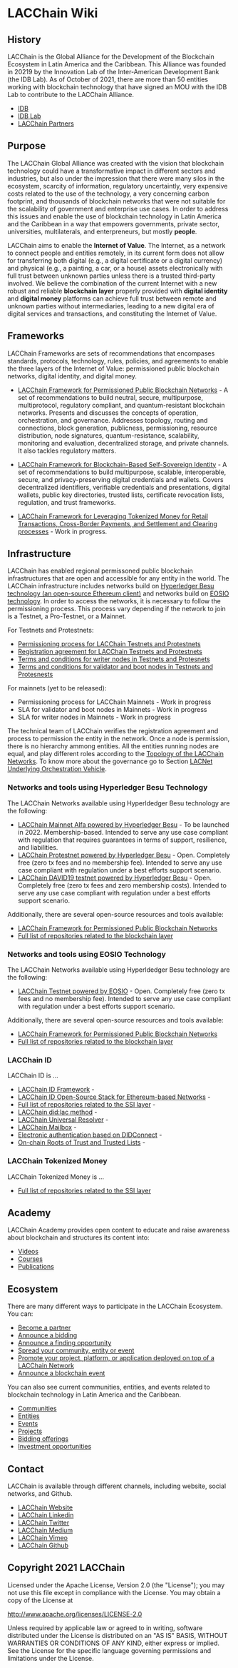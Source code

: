 # LACChain Wiki

## History

LACChain is the Global Alliance for the Development of the Blockchain Ecosystem in Latin America and the Caribbean. This Alliance was founded in 20219 by the Innovation Lab of the Inter-American Development Bank (the IDB Lab). As of October of 2021, there are more than 50 entities working with blockchain technology that have signed an MOU with the IDB Lab to contribute to the LACChain Alliance.

* [IDB](https://www.iadb.org/en/about-us/overview)
* [IDB Lab](https://bidlab.org/en)
* [LACChain Partners](https://www.lacchain.net/alliance)

## Purpose 

The LACChain Global Alliance was created with the vision that blockchain technology could have a transformative impact in different sectors and industries, but also under the impression that there were many silos in the ecosystem, scarcity of information, regulatory uncertaintly, very expensive costs related to the use of the technology, a very concerning carbon footprint, and thousands of blockchain networks that were not suitable for the scalability of government and enterprise use cases. In order to address this issues and enable the use of blockchain technology in Latin America and the Caribbean in a way that empowers governments, private sector, universities, multilaterals, and enterpreneurs, but mostly **people**. 

LACChain aims to enable the **Internet of Value**. The Internet, as a network to connect people and entities remotely, in its current form does not allow for 
transferring both digital (e.g., a digital certificate or a digital currency) and physical (e.g., a painting, a car, or a house) assets electronically with full trust between unknown parties unless there is a trusted third-party involved. We believe the combination of the current Internet with a new robust and reliable **blockchain layer** properly provided with **digital identity** and **digital money** platforms can achieve full trust between remote and unknown parties without intermediaries, leading to a new digital era of digital services and transactions, and constituting the Internet of Value.

## Frameworks

LACChain Frameworks are sets of recommendations that encompases standards, protocols, technology, rules, policies, and agreements to enable the three layers of the Internet of Value: permissioned public blockchain networks, digital identity, and digital money.

* [LACChain Framework for Permissioned Public Blockchain Networks]() - A set of recommendations to build neutral, secure, multipurpose, multiprotocol, regulatory compliant, and quantum-resistant blockchain networks. Presents and discusses the concepts of operation, orchestration, and governance. Addresses topology, routing and connections, block generation, publicness, permissioning, resource distribution, node signatures, quantum-resistance, scalability, monitoring and evaluation, decentralized storage, and private channels. It also tackles regulatory matters.

* [LACChain Framework for Blockchain-Based Self-Sovereign Identity]() - A set of recommendations to build multipurpose, scalable, interoperable, secure, and privacy-preserving digital credentials and wallets. Covers decentralized identifiers, verifiable credentials and presentations, digital wallets, public key directories, trusted lists, certificate revocation lists, regulation, and trust frameworks.

* [LACChain Framework for Leveraging Tokenized Money for Retail Transactions, Cross-Border Payments, and Settlement and Clearing processes]() - Work in progress.

## Infrastructure

LACChain has enabled regional permissoned public blockchain infrastructures that are open and accessible for any entity in the world. The LACChain infrastructure includes networks build on [Hyperledger Besu technology (an open-source Ethereum client)](https://www.hyperledger.org/use/besu) and networks build on [EOSIO technology](https://eos.io/). In order to access the networks, it is necessary to follow the permissioning process. This process vary depending if the network to join is a Testnet, a Pro-Testnet, or a Mainnet. 

For Testnets and Protestnets:

* [Permissioning process for LACChain Testnets and Protestnets](https://github.com/lacchain/wiki/blob/main/permissioning_process.md)
* [Registration agreement for LACChain Testnets and Protestnets](https://github.com/lacchain/wiki/blob/main/registration_agreement.md)
* [Terms and conditions for writer nodes in Testnets and Protesnets](https://github.com/lacchain/wiki/blob/main/terms_and_conditions_writer_testnets.md)
* [Terms and conditions for validator and boot nodes in Testnets and Protesnests](https://github.com/lacchain/wiki/blob/main/terms_and_conditions_validator_testnets.md) 

For mainnets (yet to be released):
 
* Permissioning process for LACChain Mainnets - Work in progress
* SLA for validator and boot nodes in Mainnets - Work in progress
* SLA for writer nodes in Mainnets - Work in progress

The technical team of LACChain verifies the registration agreement and process to permission the entity in the network. Once a node is permission, there is no hierarchy ammong entities. All the entities running nodes are equal, and play different roles according to the [Topology of the LACChain Networks](https://github.com/lacchain/wiki/blob/main/LACChain_topology.md). To know more about the governance go to Section [LACNet Underlying Orchestration Vehicle](##LACNet-Underlying-Orchestration-Vehicle).

### Networks and tools using Hyperledger Besu Technology

 The LACChain Networks available using Hyperldedger Besu technology are the following:

* [LACChain Mainnet Alfa powered by Hyperledger Besu](https://github.com/lacchain/besu-mainnet) - To be launched in 2022. Membership-based. Intended to serve any use case compliant with regulation that requires guarantees in terms of support, resilience, and liabilities.
* [LACChain Protestnet powered by Hyperledger Besu](https://github.com/lacchain/besu-pro-testnet) - Open. Completely free (zero tx fees and no membership fee). Intended to serve any use case compliant with regulation under a best efforts support scenario.
* [LACChain DAVID19 testnet powered by Hyperledger Besu](https://github.com/lacchain/besu-pro-testnet/tree/david19_network) - Open. Completely free (zero tx fees and zero membership costs). Intended to serve any use case compliant with regulation under a best efforts support scenario.

Additionally, there are several open-source resources and tools available:

* [LACChain Framework for Permissioned Public Blockchain Networks]()
* [Full list of repositories related to the blockchain layer](https://github.com/lacchain/wiki/blob/main/repository_index_blockchain_layer.md) 

### Networks and tools using EOSIO Technology

 The LACChain Networks available using Hyperldedger Besu technology are the following:

* [LACChain Testnet powered by EOSIO](https://github.com/lacchain/eosio-network) - Open. Completely free (zero tx fees and no membership fee). Intended to serve any use case compliant with regulation under a best efforts support scenario.

Additionally, there are several open-source resources and tools available:

* [LACChain Framework for Permissioned Public Blockchain Networks]()
* [Full list of repositories related to the blockchain layer](https://github.com/lacchain/wiki/blob/main/repository_index_blockchain_layer.md) 

### LACChain ID

LACChain ID is ...

* [LACChain ID Framework]() -
* [LACChain ID Open-Source Stack for Ethereum-based Networks]() -
* [Full list of repositories related to the SSI layer](https://github.com/lacchain/wiki/blob/main/repository_index_id_layer.md) - 
* [LACChain did:lac method]() -
* [LACChain Universal Resolver]() -
* [LACChain Mailbox]() -
* [Electronic authentication based on DIDConnect]() -
* [On-chain Roots of Trust and Trusted Lists]() -


### LACChain Tokenized Money

LACChain Tokenized Money is ...

* [Full list of repositories related to the SSI layer](https://github.com/lacchain/wiki/blob/main/repository_index_id_layer.md)

## Academy

LACChain Academy provides open content to educate and raise awareness about blockchain and structures its content into:

* [Videos](https://www.lacchain.net/academic-videos)
* [Courses](https://www.lacchain.net/certifiable-courses)
* [Publications](https://www.lacchain.net/academic-publications)

## Ecosystem

There are many different ways to participate in the LACChain Ecosystem. You can:

* [Become a partner](https://www.lacchain.net/contact)
* [Announce a bidding](https://www.lacchain.net/contact)
* [Announce a finding opportunity](https://www.lacchain.net/contact)
* [Spread your community, entity or event](https://www.lacchain.net/contact)
* [Promote your project, platform, or application deployed on top of a LACChain Network](https://www.lacchain.net/contact)
* [Announce a blockchain event](https://www.lacchain.net/contact)

You can also see current communities, entities, and events related to blockchain technology in Latin America and the Caribbean.

* [Communities](https://www.lacchain.net/ecosystem)
* [Entities](https://www.lacchain.net/ecosystem)
* [Events](https://www.lacchain.net/ecosystem)
* [Projects](https://www.lacchain.net/use-cases)
* [Bidding offerings](https://www.lacchain.net/use-cases)
* [Investment opportunities](https://www.lacchain.net/entrepreneurship)

## Contact

LACChain is available through different channels, including website, social networks, and Github.
 
* [LACChain Website](https://www.lacchain.net/home)
* [LACChain Linkedin](https://github.com/lacchain)
* [LACChain Twitter](https://twitter.com/lacchain?lang=en)
* [LACChain Medium](https://lacchain.medium.com/)
* [LACChain Vimeo](https://vimeo.com/lacchain)
* [LACChain Github](https://github.com/lacchain)


## Copyright 2021 LACChain

Licensed under the Apache License, Version 2.0 (the "License");
you may not use this file except in compliance with the License.
You may obtain a copy of the License at

http://www.apache.org/licenses/LICENSE-2.0

Unless required by applicable law or agreed to in writing, software
distributed under the License is distributed on an "AS IS" BASIS,
WITHOUT WARRANTIES OR CONDITIONS OF ANY KIND, either express or implied.
See the License for the specific language governing permissions and
limitations under the License.

